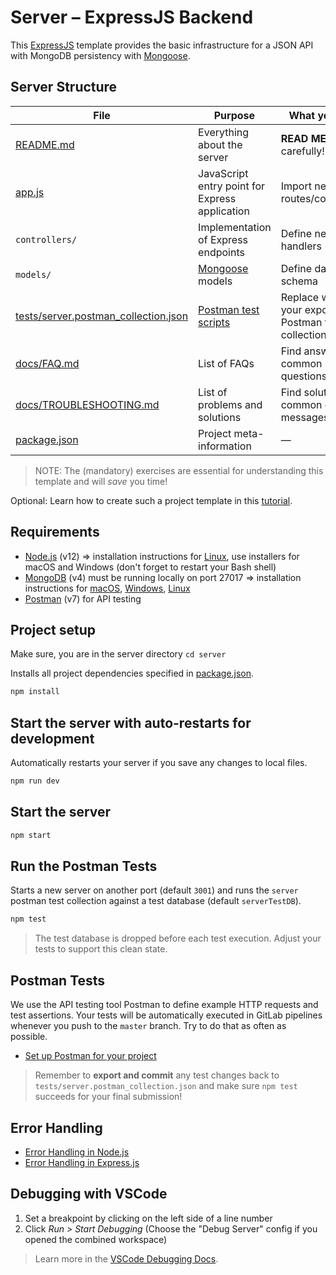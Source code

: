 # Server – ExpressJS Backend

This [ExpressJS](https://expressjs.com/) template provides the basic infrastructure for a JSON API with MongoDB persistency with [Mongoose](https://mongoosejs.com/).

## Server Structure

| File        | Purpose           | What you do?  |
| ------------- | ------------- | ----- |
| [README.md](./README.md) | Everything about the server | **READ ME** carefully! |
| [app.js](./app.js) | JavaScript entry point for Express application | Import new routes/controllers |
| `controllers/` | Implementation of Express endpoints | Define new route handlers |
| `models/` | [Mongoose](https://mongoosejs.com/) models | Define data schema |
| [tests/server.postman_collection.json](tests/server.postman_collection.json) | [Postman test scripts](https://learning.postman.com/docs/postman/scripts/test-scripts/) | Replace with your exported Postman test collection |
| [docs/FAQ.md](docs/FAQ.md) | List of FAQs | Find answers to common questions |
| [docs/TROUBLESHOOTING.md](docs/TROUBLESHOOTING.md) | List of problems and solutions | Find solutions for common error messages |
| [package.json](package.json) | Project meta-information | — |

> NOTE: The (mandatory) exercises are essential for understanding this template and will *save* you time!

Optional: Learn how to create such a project template in this [tutorial](https://developer.mozilla.org/en-US/docs/Learn/Server-side/Express_Nodejs/skeleton_website).

## Requirements

* [Node.js](https://nodejs.org/en/download/) (v12) => installation instructions for [Linux](https://github.com/nodesource/distributions), use installers for macOS and Windows (don't forget to restart your Bash shell)
* [MongoDB](https://www.mongodb.com/download-center/community?jmp=nav) (v4) must be running locally on port 27017 => installation instructions for [macOS](https://github.com/joe4dev/dit032-setup/blob/master/macOS.md#mongodb), [Windows](https://github.com/joe4dev/dit032-setup/blob/master/Windows.md#mongodb), [Linux](https://github.com/joe4dev/dit032-setup/blob/master/Linux.md#mongodb)
* [Postman](https://www.getpostman.com/downloads/) (v7) for API testing

## Project setup

Make sure, you are in the server directory `cd server`

Installs all project dependencies specified in [package.json](./package.json).

```bash
npm install
```

## Start the server with auto-restarts for development

Automatically restarts your server if you save any changes to local files.

```bash
npm run dev
```

## Start the server

```bash
npm start
```

## Run the Postman Tests

Starts a new server on another port (default `3001`) and runs the `server` postman test collection against a test database (default `serverTestDB`).

```bash
npm test
```

> The test database is dropped before each test execution. Adjust your tests to support this clean state.

## Postman Tests

We use the API testing tool Postman to define example HTTP requests and test assertions. Your tests will be automatically executed in GitLab pipelines whenever you push to the `master` branch. Try to do that as often as possible.

* [Set up Postman for your project](./docs/POSTMAN.md)

> Remember to **export and commit** any test changes back to `tests/server.postman_collection.json` and make sure `npm test` succeeds for your final submission!

## Error Handling

* [Error Handling in Node.js](https://www.joyent.com/node-js/production/design/errors)
* [Error Handling in Express.js](https://expressjs.com/en/guide/error-handling.html)

## Debugging with VSCode

1. Set a breakpoint by clicking on the left side of a line number
2. Click *Run > Start Debugging* (Choose the "Debug Server" config if you opened the combined workspace)

> Learn more in the [VSCode Debugging Docs](https://code.visualstudio.com/docs/editor/debugging).
